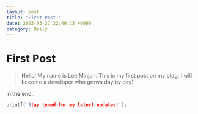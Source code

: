 ```yaml
---
layout: post
title: "First Post!"
date: 2023-03-27 22:40:23 +0900
category: Daily
---
```

# First Post
> Hello! My name is Lee Minjun. This is my first post on my blog. I will become a developer who grows day by day!

in the end..
```C
printf('Stay tuned for my latest updates!');
```
